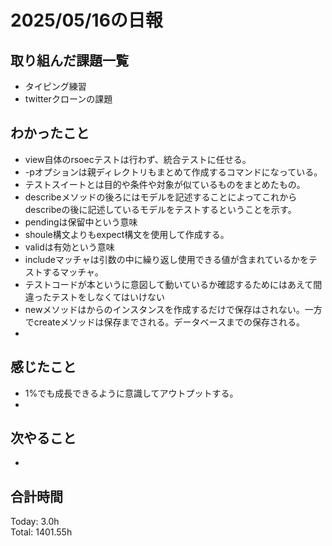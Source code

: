 # 2025/05/16の日報
## 取り組んだ課題一覧
* タイピング練習
* twitterクローンの課題
## わかったこと 
* view自体のrsoecテストは行わず、統合テストに任せる。
* -pオプションは親ディレクトリもまとめて作成するコマンドになっている。
* テストスイートとは目的や条件や対象が似ているものをまとめたもの。
* describeメソッドの後ろにはモデルを記述することによってこれからdescribeの後に記述しているモデルをテストするということを示す。
* pendingは保留中という意味
* shoule構文よりもexpect構文を使用して作成する。
* validは有効という意味
* includeマッチャは引数の中に繰り返し使用できる値が含まれているかをテストするマッチャ。
* テストコードが本というに意図して動いているか確認するためにはあえて間違ったテストをしなくてはいけない
* newメソッドはからのインスタンスを作成するだけで保存はされない。一方でcreateメソッドは保存までされる。データベースまでの保存される。
*  
## 感じたこと
* 1%でも成長できるように意識してアウトプットする。
* 
## 次やること
* 
##  合計時間 
Today: 3.0h<br>
Total: 1401.55h
